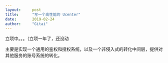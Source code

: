 ```yaml
---
layout:     post
title:      "写一个高性能的 Ucenter"
date:       2019-02-24
author:     "Gitai"
---
```


立项中。。。（立项一年了，还没动

主要是实现一个通用的鉴权和授权系统，以及一个非侵入式的转化中间层，提供对其他服务的账号系统的转化。

<!--more-->